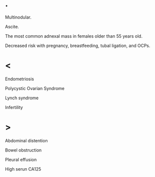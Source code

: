 # .

Multinodular.

Ascite.

The most common adnexal mass in females older than 55 years old.

Decreased risk with pregnancy, breastfeeding, tubal ligation, and OCPs.

# <

Endometriosis

Polycystic Ovarian Syndrome

Lynch syndrome

Infertility

# >

Abdominal distention

Bowel obstruction

Pleural effusion

High serun CA125
